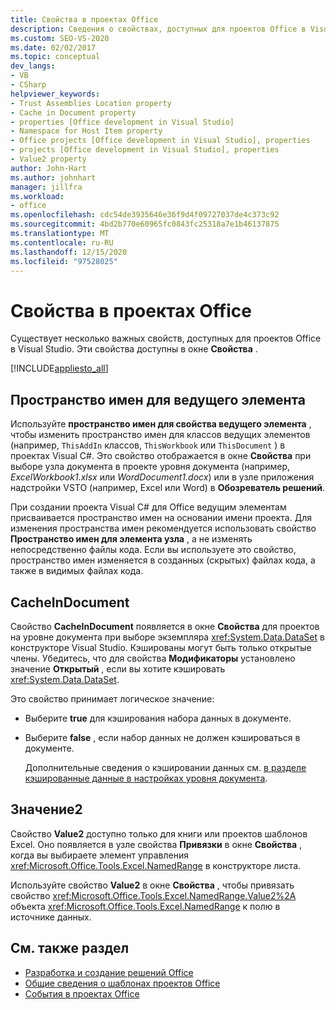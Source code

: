 ```yaml
---
title: Свойства в проектах Office
description: Сведения о свойствах, доступных для проектов Office в Visual Studio с помощью окно свойств.
ms.custom: SEO-VS-2020
ms.date: 02/02/2017
ms.topic: conceptual
dev_langs:
- VB
- CSharp
helpviewer_keywords:
- Trust Assemblies Location property
- Cache in Document property
- properties [Office development in Visual Studio]
- Namespace for Host Item property
- Office projects [Office development in Visual Studio], properties
- projects [Office development in Visual Studio], properties
- Value2 property
author: John-Hart
ms.author: johnhart
manager: jillfra
ms.workload:
- office
ms.openlocfilehash: cdc54de3935646e36f9d4f09727037de4c373c92
ms.sourcegitcommit: 4bd2b770e60965fc0843fc25318a7e1b46137875
ms.translationtype: MT
ms.contentlocale: ru-RU
ms.lasthandoff: 12/15/2020
ms.locfileid: "97528025"
---
```

# <a name="properties-in-office-projects"></a>Свойства в проектах Office
  Существует несколько важных свойств, доступных для проектов Office в Visual Studio. Эти свойства доступны в окне **Свойства** .

 [!INCLUDE[appliesto_all](../vsto/includes/appliesto-all-md.md)]

## <a name="namespace-for-host-item"></a>Пространство имен для ведущего элемента
 Используйте **пространство имен для свойства ведущего элемента** , чтобы изменить пространство имен для классов ведущих элементов (например, `ThisAddIn` классов, `ThisWorkbook` или `ThisDocument` ) в проектах Visual C#. Это свойство отображается в окне **Свойства** при выборе узла документа в проекте уровня документа (например, *ExcelWorkbook1.xlsx* или *WordDocument1.docx*) или в узле приложения надстройки VSTO (например, Excel или Word) в **Обозреватель решений**.

 При создании проекта Visual C# для Office ведущим элементам присваивается пространство имен на основании имени проекта. Для изменения пространства имен рекомендуется использовать свойство **Пространство имен для элемента узла** , а не изменять непосредственно файлы кода. Если вы используете это свойство, пространство имен изменяется в созданных (скрытых) файлах кода, а также в видимых файлах кода.

## <a name="cacheindocument"></a>CacheInDocument
 Свойство **CacheInDocument** появляется в окне **Свойства** для проектов на уровне документа при выборе экземпляра <xref:System.Data.DataSet> в конструкторе Visual Studio. Кэшированы могут быть только открытые члены. Убедитесь, что для свойства **Модификаторы** установлено значение **Открытый** , если вы хотите кэшировать <xref:System.Data.DataSet>.

 Это свойство принимает логическое значение:

- Выберите **true** для кэширования набора данных в документе.

- Выберите **false** , если набор данных не должен кэшироваться в документе.

  Дополнительные сведения о кэшировании данных см. [в разделе кэшированные данные в настройках уровня документа](../vsto/cached-data-in-document-level-customizations.md).

## <a name="value2"></a>Значение2
 Свойство **Value2** доступно только для книги или проектов шаблонов Excel. Оно появляется в узле свойства **Привязки** в окне **Свойства** , когда вы выбираете элемент управления <xref:Microsoft.Office.Tools.Excel.NamedRange> в конструкторе листа.

 Используйте свойство **Value2** в окне **Свойства** , чтобы привязать свойство <xref:Microsoft.Office.Tools.Excel.NamedRange.Value2%2A> объекта <xref:Microsoft.Office.Tools.Excel.NamedRange> к полю в источнике данных.

## <a name="see-also"></a>См. также раздел
- [Разработка и создание решений Office](../vsto/designing-and-creating-office-solutions.md)
- [Общие сведения о шаблонах проектов Office](../vsto/office-project-templates-overview.md)
- [События в проектах Office](../vsto/events-in-office-projects.md)
